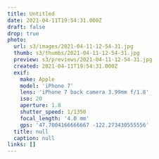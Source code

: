 ```yaml
---
title: Untitled
date: 2021-04-11T19:54:31.000Z
draft: false
drop: true
photo:
  url: s3/images/2021-04-11-12-54-31.jpg
  thumb: s3/thumbs/2021-04-11-12-54-31.jpg
  preview: s3/previews/2021-04-11-12-54-31.jpg
  created: 2021-04-11T19:54:31.000Z
  exif:
    make: Apple
    model: 'iPhone 7'
    lens: 'iPhone 7 back camera 3.99mm f/1.8'
    iso: 20
    aperture: 1.8
    shutter_speed: 1/1350
    focal_length: '4.0 mm'
    gps: '47.7004166666667 -122.273430555556'
  title: null
  caption: null
links: []
---
```

